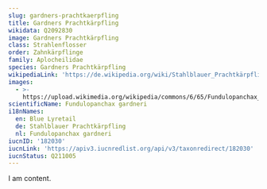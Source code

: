 ```yaml
---
slug: gardners-prachtkaerpfling
title: Gardners Prachtkärpfling
wikidata: Q2092830
image: Gardners Prachtkärpfling
class: Strahlenflosser
order: Zahnkärpflinge
family: Aplocheilidae
species: Gardners Prachtkärpfling
wikipediaLink: 'https://de.wikipedia.org/wiki/Stahlblauer_Prachtkärpfling'
images:
  - >-
    https://upload.wikimedia.org/wikipedia/commons/6/65/Fundulopanchax_gardneri.png
scientificName: Fundulopanchax gardneri
i18nNames:
  en: Blue Lyretail
  de: Stahlblauer Prachtkärpfling
  nl: Fundulopanchax gardneri
iucnID: '182030'
iucnLink: 'https://apiv3.iucnredlist.org/api/v3/taxonredirect/182030'
iucnStatus: Q211005
---
```


I am content.
